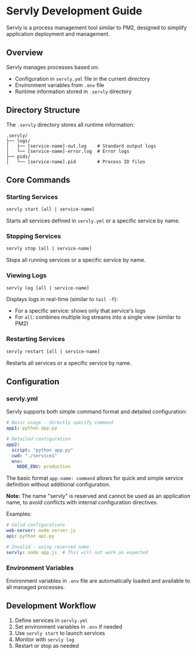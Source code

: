# Servly Development Guide

Servly is a process management tool similar to PM2, designed to simplify application deployment and management.

## Overview

Servly manages processes based on:
- Configuration in `servly.yml` file in the current directory
- Environment variables from `.env` file
- Runtime information stored in `.servly` directory

## Directory Structure

The `.servly` directory stores all runtime information:

```
.servly/
├── logs/
│   ├── [service-name]-out.log    # Standard output logs
│   └── [service-name]-error.log  # Error logs
├── pids/
│   └── [service-name].pid        # Process ID files
```

## Core Commands

### Starting Services

```bash
servly start [all | service-name]
```

Starts all services defined in `servly.yml` or a specific service by name.

### Stopping Services

```bash
servly stop [all | service-name]
```

Stops all running services or a specific service by name.

### Viewing Logs

```bash
servly log [all | service-name]
```

Displays logs in real-time (similar to `tail -f`):
- For a specific service: shows only that service's logs
- For `all`: combines multiple log streams into a single view (similar to PM2)

### Restarting Services

```bash
servly restart [all | service-name]
```

Restarts all services or a specific service by name.

## Configuration

### servly.yml

Servly supports both simple command format and detailed configuration:

```yaml
# Basic usage - directly specify command
app1: python app.py

# Detailed configuration
app2:
  script: "python app.py"
  cwd: "./service1"
  env:
    NODE_ENV: production
```

The basic format `app-name: command` allows for quick and simple service definition without additional configuration.

**Note:** The name "servly" is reserved and cannot be used as an application name, to avoid conflicts with internal configuration directives.

Examples:

```yaml
# Valid configurations
web-server: node server.js
api: python api.py

# Invalid - using reserved name
servly: node app.js  # This will not work as expected
```

### Environment Variables

Environment variables in `.env` file are automatically loaded and available to all managed processes.

## Development Workflow

1. Define services in `servly.yml`
2. Set environment variables in `.env` if needed
3. Use `servly start` to launch services
4. Monitor with `servly log`
5. Restart or stop as needed